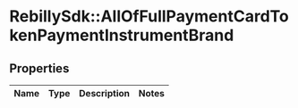# RebillySdk::AllOfFullPaymentCardTokenPaymentInstrumentBrand

## Properties
Name | Type | Description | Notes
------------ | ------------- | ------------- | -------------

